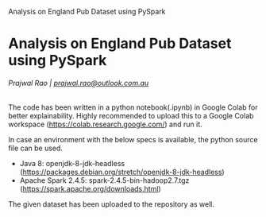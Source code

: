 Analysis on England Pub Dataset using PySpark
# Analysis on England Pub Dataset using PySpark
###### Prajwal Rao | prajwal.rao@outlook.com.au

The code has been written in a python notebook(.ipynb) in Google Colab for better explainability. Highly recommended to upload this to a Google Colab workspace (https://colab.research.google.com/) and run it.

In case an environment with the below specs is available, the python source file can be used.

 - Java 8: openjdk-8-jdk-headless (https://packages.debian.org/stretch/openjdk-8-jdk-headless)
 - Apache Spark 2.4.5: spark-2.4.5-bin-hadoop2.7.tgz (https://spark.apache.org/downloads.html)

The given dataset has been uploaded to the repository as well.
